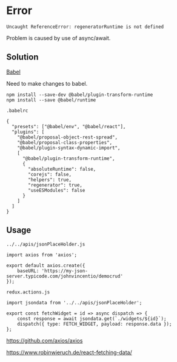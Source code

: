 # Error

```
Uncaught ReferenceError: regeneratorRuntime is not defined
```

Problem is caused by use of async/await.

## Solution

[Babel](https://babeljs.io/docs/en/babel-plugin-transform-runtime/)

Need to make changes to babel.

```
npm install --save-dev @babel/plugin-transform-runtime
npm install --save @babel/runtime
```

`.babelrc`

```
{
  "presets": ["@babel/env", "@babel/react"],
  "plugins": [
    "@babel/proposal-object-rest-spread",
    "@babel/proposal-class-properties",
    "@babel/plugin-syntax-dynamic-import",
    [
      "@babel/plugin-transform-runtime",
      {
        "absoluteRuntime": false,
        "corejs": false,
        "helpers": true,
        "regenerator": true,
        "useESModules": false
      }
    ]
  ]
}
```

## Usage

`../../apis/jsonPlaceHolder.js`

```
import axios from 'axios';

export default axios.create({
	baseURL: 'https://my-json-server.typicode.com/johnvincentio/democrud'
});
```

`redux.actions.js`

```
import jsondata from '../../apis/jsonPlaceHolder';

export const fetchWidget = id => async dispatch => {
	const response = await jsondata.get(`./widgets/${id}`);
	dispatch({ type: FETCH_WIDGET, payload: response.data });
};
```

https://github.com/axios/axios

https://www.robinwieruch.de/react-fetching-data/
